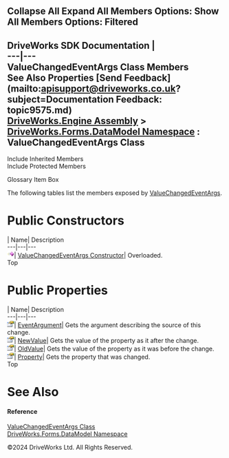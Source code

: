        

 Collapse All Expand All  Members Options: Show All  Members Options: Filtered   
---  
DriveWorks SDK Documentation  |   
---|---  
ValueChangedEventArgs Class Members   
See Also Properties [Send Feedback](mailto:apisupport@driveworks.co.uk?subject=Documentation Feedback: topic9575.md)  
[DriveWorks.Engine Assembly](topic2156.md) > [DriveWorks.Forms.DataModel Namespace](topic9371.md) : ValueChangedEventArgs Class  
---  
  
Include Inherited Members    
Include Protected Members  


Glossary Item Box

The following tables list the members exposed by [ValueChangedEventArgs](topic9575.md).

# Public Constructors

| Name| Description  
---|---|---  
![Public Constructor](dotnetimages/publicConstructor.gif)| [ValueChangedEventArgs Constructor](topic9581.md)| Overloaded.   
Top

# Public Properties

| Name| Description  
---|---|---  
![Public Property](dotnetimages/publicProperty.gif)| [EventArgument](topic9584.md)| Gets the argument describing the source of this change.   
![Public Property](dotnetimages/publicProperty.gif)| [NewValue](topic9585.md)| Gets the value of the property as it after the change.   
![Public Property](dotnetimages/publicProperty.gif)| [OldValue](topic9586.md)| Gets the value of the property as it was before the change.   
![Public Property](dotnetimages/publicProperty.gif)| [Property](topic9587.md)| Gets the property that was changed.   
Top

# See Also

#### Reference

[ValueChangedEventArgs Class](topic9575.md)   
[DriveWorks.Forms.DataModel Namespace](topic9371.md)

©2024 DriveWorks Ltd. All Rights Reserved.
